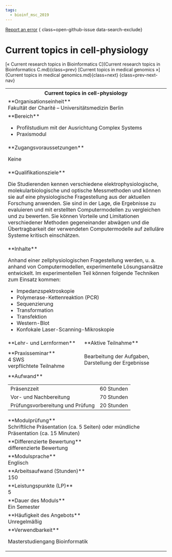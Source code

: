 ```yaml
---
tags:
  - bioinf_msc_2019
---
```

[Report an error](https://github.com/SGSSGene/FUB-SUP/issues/new?title=Error%20in%20%22Current%20topics%20in%20cell-physiology%22&body=There%20seems%20to%20be%20an%20error%20in%20module%20%22Current%20topics%20in%20cell-physiology%22%2E%0A%0A%3CDescribe%20here%20a%20slightly%20more%20detailed%20description%20of%20what%20is%20wrong%3E&labels=bug)
{ class=open-github-issue data-search-exclude}

# Current topics in cell-physiology

[« Current research topics in Bioinformatics C](Current research topics in Bioinformatics C.md){class=prev}
[Current topics in medical genomics »](Current topics in medical genomics.md){class=next}
{class=prev-next-nav}

<table markdown id="moduledesc">
<tr markdown class="moduledesc_head"><th colspan="2">Current topics in cell-physiology </th></tr>
<tr markdown><td colspan="2">**Organisationseinheit**   <br>Fakultät der Charité – Universitätsmedizin Berlin</td></tr>

<tr markdown><td colspan="2">**Bereich**<br>


- Profilstudium mit der Ausrichtung Complex Systems
- Praxismodul

</td></tr>

<tr markdown><td colspan="2">**Zugangsvoraussetzungen** <br>

Keine


</td></tr>
<tr markdown><td colspan="2">**Qualifikationsziele**    <br>

Die Studierenden kennen verschiedene elektrophysiologische,
molekularbiologische und optische Messmethoden und können sie auf eine
physiologische Fragestellung aus der aktuellen Forschung anwenden. Sie sind
in der Lage, die Ergebnisse zu evaluieren und mit erstellten
Computermodellen zu vergleichen und zu bewerten. Sie können Vorteile und
Limitationen verschiedener Methoden gegeneinander abwägen und die
Übertragbarkeit der verwendeten Computermodelle auf zelluläre Systeme
kritisch einschätzen.


</td></tr>
<tr markdown><td colspan="2">**Inhalte**                <br>

Anhand einer zellphysiologischen Fragestellung werden, u. a. anhand von
Computermodellen, experimentelle Lösungsansätze entwickelt. Im
experimentellen Teil können folgende Techniken zum Einsatz kommen:

- Impedanzspektroskopie
- Polymerase-Kettenreaktion (PCR)
- Sequenzierung
- Transformation
- Transfektion
- Western-Blot
- Konfokale Laser-Scanning-Mikroskopie


</td></tr>

<tr markdown><td>**Lehr- und Lernformen**</td><td>**Aktive Teilnahme**</td></tr>
<tr markdown><td> **Praxisseminar** <br>4 SWS <br> verpflichtete Teilnahme</td><td>

Bearbeitung der Aufgaben, Darstellung der Ergebnisse
</td></tr>
<tr markdown><td colspan="2">**Aufwand**                <br>
<table class="aufwand_table">
<tr><td>Präsenzzeit</td><td>60 Stunden</td></tr>
<tr><td>Vor- und Nachbereitung</td><td>70 Stunden</td></tr>
<tr><td>Prüfungsvorbereitung und Prüfung</td><td>20 Stunden</td></tr>
</table>

</td></tr>
<tr markdown><td colspan="2">**Modulprüfung**             <br>Schriftliche Präsentation (ca. 5 Seiten) oder mündliche Präsentation (ca. 15
Minuten)


</td></tr>
<tr markdown><td colspan="2">**Differenzierte Bewertung** <br>differenzierte Bewertung

</td></tr>
<tr markdown><td colspan="2">**Modulsprache**             <br>Englisch</td></tr>
<tr markdown><td colspan="2">**Arbeitsaufwand (Stunden)** <br>150</td></tr>
<tr markdown><td colspan="2">**Leistungspunkte (LP)**     <br>5</td></tr>
<tr markdown><td colspan="2">**Dauer des Moduls**         <br>Ein Semester</td></tr>
<tr markdown><td colspan="2">**Häufigkeit des Angebots**  <br>Unregelmäßig</td></tr>
<tr markdown><td colspan="2">**Verwendbarkeit**           <br>

Masterstudiengang Bioinformatik


</td></tr>


</table>
